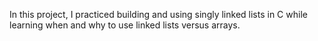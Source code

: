 In this project, I practiced building and using singly linked lists
in C while learning when and why to use linked lists versus arrays.

